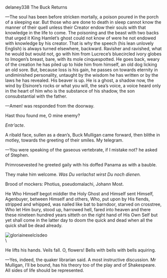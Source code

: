 delaney338 The Buck Returns

—The soul has been before stricken mortally, a poison poured in the
porch of a sleeping ear. But those who are done to death in sleep cannot
know the manner of their quell unless their Creator endow their souls
with that knowledge in the life to come. The poisoning and the beast
with two backs that urged it King Hamlet’s ghost could not know of were
he not endowed with knowledge by his creator. That is why the speech
(his lean unlovely English) is always turned elsewhere, backward.
Ravisher and ravished, what he would but would not, go with him from
Lucrece’s bluecircled ivory globes to Imogen’s breast, bare, with its
mole cinquespotted. He goes back, weary of the creation he has piled up
to hide him from himself, an old dog licking an old sore. But, because
loss is his gain, he passes on towards eternity in undiminished
personality, untaught by the wisdom he has written or by the laws he has
revealed. His beaver is up. He is a ghost, a shadow now, the wind by
Elsinore’s rocks or what you will, the sea’s voice, a voice heard only
in the heart of him who is the substance of his shadow, the son
consubstantial with the father.

—Amen! was responded from the doorway.

Hast thou found me, O mine enemy?

*Entr’acte*.

A ribald face, sullen as a dean’s, Buck Mulligan came forward, then
blithe in motley, towards the greeting of their smiles. My telegram.

—You were speaking of the gaseous vertebrate, if I mistake not? he asked
of Stephen.

Primrosevested he greeted gaily with his doffed Panama as with a bauble.

They make him welcome. *Was Du verlachst wirst Du noch dienen.*

Brood of mockers: Photius, pseudomalachi, Johann Most.

He Who Himself begot middler the Holy Ghost and Himself sent Himself,
Agenbuyer, between Himself and others, Who, put upon by His fiends,
stripped and whipped, was nailed like bat to barndoor, starved on
crosstree, Who let Him bury, stood up, harrowed hell, fared into heaven
and there these nineteen hundred years sitteth on the right hand of His
Own Self but yet shall come in the latter day to doom the quick and dead
when all the quick shall be dead already.

![gloriainexelcisdeo](images/gloriainexelcisdeo.jpg)\
\

He lifts his hands. Veils fall. O, flowers! Bells with bells with bells
aquiring.

—Yes, indeed, the quaker librarian said. A most instructive discussion.
Mr Mulligan, I’ll be bound, has his theory too of the play and of
Shakespeare. All sides of life should be represented.

